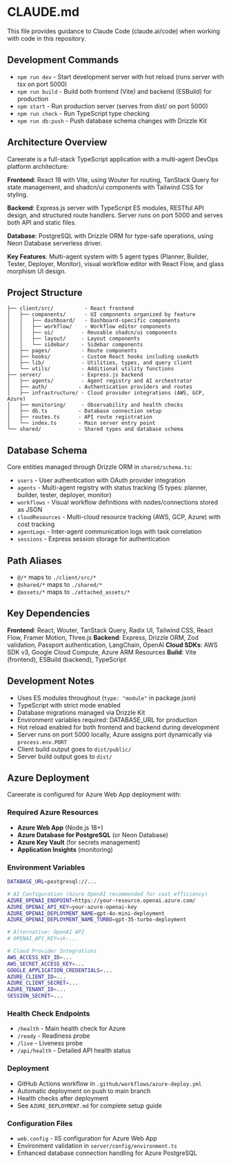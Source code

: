# CLAUDE.md

This file provides guidance to Claude Code (claude.ai/code) when working with code in this repository.

## Development Commands

- `npm run dev` - Start development server with hot reload (runs server with tsx on port 5000)
- `npm run build` - Build both frontend (Vite) and backend (ESBuild) for production
- `npm start` - Run production server (serves from dist/ on port 5000)
- `npm run check` - Run TypeScript type checking
- `npm run db:push` - Push database schema changes with Drizzle Kit

## Architecture Overview

Careerate is a full-stack TypeScript application with a multi-agent DevOps platform architecture:

**Frontend**: React 18 with Vite, using Wouter for routing, TanStack Query for state management, and shadcn/ui components with Tailwind CSS for styling.

**Backend**: Express.js server with TypeScript ES modules, RESTful API design, and structured route handlers. Server runs on port 5000 and serves both API and static files.

**Database**: PostgreSQL with Drizzle ORM for type-safe operations, using Neon Database serverless driver.

**Key Features**: Multi-agent system with 5 agent types (Planner, Builder, Tester, Deployer, Monitor), visual workflow editor with React Flow, and glass morphism UI design.

## Project Structure

```
├── client/src/          - React frontend
│   ├── components/      - UI components organized by feature
│   │   ├── dashboard/   - Dashboard-specific components
│   │   ├── workflow/    - Workflow editor components
│   │   ├── ui/         - Reusable shadcn/ui components
│   │   ├── layout/     - Layout components
│   │   └── sidebar/    - Sidebar components
│   ├── pages/          - Route components
│   ├── hooks/          - Custom React hooks including useAuth
│   ├── lib/            - Utilities, types, and query client
│   └── utils/          - Additional utility functions
├── server/             - Express.js backend
│   ├── agents/         - Agent registry and AI orchestrator
│   ├── auth/          - Authentication providers and routes
│   ├── infrastructure/ - Cloud provider integrations (AWS, GCP, Azure)
│   ├── monitoring/     - Observability and health checks
│   ├── db.ts          - Database connection setup
│   ├── routes.ts      - API route registration
│   └── index.ts       - Main server entry point
└── shared/            - Shared types and database schema
```

## Database Schema

Core entities managed through Drizzle ORM in `shared/schema.ts`:
- `users` - User authentication with OAuth provider integration
- `agents` - Multi-agent registry with status tracking (5 types: planner, builder, tester, deployer, monitor)
- `workflows` - Visual workflow definitions with nodes/connections stored as JSON
- `cloudResources` - Multi-cloud resource tracking (AWS, GCP, Azure) with cost tracking
- `agentLogs` - Inter-agent communication logs with task correlation
- `sessions` - Express session storage for authentication

## Path Aliases

- `@/*` maps to `./client/src/*`
- `@shared/*` maps to `./shared/*`
- `@assets/*` maps to `./attached_assets/*`

## Key Dependencies

**Frontend**: React, Wouter, TanStack Query, Radix UI, Tailwind CSS, React Flow, Framer Motion, Three.js
**Backend**: Express, Drizzle ORM, Zod validation, Passport authentication, LangChain, OpenAI
**Cloud SDKs**: AWS SDK v3, Google Cloud Compute, Azure ARM Resources
**Build**: Vite (frontend), ESBuild (backend), TypeScript

## Development Notes

- Uses ES modules throughout (`type: "module"` in package.json)
- TypeScript with strict mode enabled
- Database migrations managed via Drizzle Kit
- Environment variables required: DATABASE_URL for production
- Hot reload enabled for both frontend and backend during development
- Server runs on port 5000 locally, Azure assigns port dynamically via `process.env.PORT`
- Client build output goes to `dist/public/`
- Server build output goes to `dist/`

## Azure Deployment

Careerate is configured for Azure Web App deployment with:

### Required Azure Resources
- **Azure Web App** (Node.js 18+)
- **Azure Database for PostgreSQL** (or Neon Database)
- **Azure Key Vault** (for secrets management)
- **Application Insights** (monitoring)

### Environment Variables
```bash
DATABASE_URL=postgresql://...

# AI Configuration (Azure OpenAI recommended for cost efficiency)
AZURE_OPENAI_ENDPOINT=https://your-resource.openai.azure.com/
AZURE_OPENAI_API_KEY=your-azure-openai-key
AZURE_OPENAI_DEPLOYMENT_NAME=gpt-4o-mini-deployment
AZURE_OPENAI_DEPLOYMENT_NAME_TURBO=gpt-35-turbo-deployment

# Alternative: OpenAI API
# OPENAI_API_KEY=sk-...

# Cloud Provider Integrations
AWS_ACCESS_KEY_ID=...
AWS_SECRET_ACCESS_KEY=...
GOOGLE_APPLICATION_CREDENTIALS=...
AZURE_CLIENT_ID=...
AZURE_CLIENT_SECRET=...
AZURE_TENANT_ID=...
SESSION_SECRET=...
```

### Health Check Endpoints
- `/health` - Main health check for Azure
- `/ready` - Readiness probe
- `/live` - Liveness probe  
- `/api/health` - Detailed API health status

### Deployment
- GitHub Actions workflow in `.github/workflows/azure-deploy.yml`
- Automatic deployment on push to main branch
- Health checks after deployment
- See `AZURE_DEPLOYMENT.md` for complete setup guide

### Configuration Files
- `web.config` - IIS configuration for Azure Web App
- Environment validation in `server/config/environment.ts`
- Enhanced database connection handling for Azure PostgreSQL